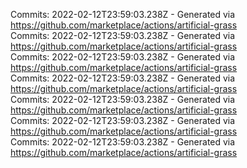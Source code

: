 Commits: 2022-02-12T23:59:03.238Z - Generated via https://github.com/marketplace/actions/artificial-grass
<br>
Commits: 2022-02-12T23:59:03.238Z - Generated via https://github.com/marketplace/actions/artificial-grass
<br>
Commits: 2022-02-12T23:59:03.238Z - Generated via https://github.com/marketplace/actions/artificial-grass
<br>
Commits: 2022-02-12T23:59:03.238Z - Generated via https://github.com/marketplace/actions/artificial-grass
<br>
Commits: 2022-02-12T23:59:03.238Z - Generated via https://github.com/marketplace/actions/artificial-grass
<br>
Commits: 2022-02-12T23:59:03.238Z - Generated via https://github.com/marketplace/actions/artificial-grass
<br>
Commits: 2022-02-12T23:59:03.238Z - Generated via https://github.com/marketplace/actions/artificial-grass
<br>
